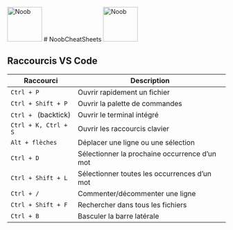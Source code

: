 <img src="https://github.com/Omarhio/noobcheatsheets/blob/main/noob.png" alt="Noob" width="80"/> # NoobCheatSheets <img src="https://github.com/Omarhio/noobcheatsheets/blob/main/noob.png" alt="Noob" width="80"/>

## Raccourcis VS Code

| Raccourci                              | Description                                      |
|----------------------------------------|--------------------------------------------------|
| `Ctrl + P`                             | Ouvrir rapidement un fichier                     |
| `Ctrl + Shift + P`                     | Ouvrir la palette de commandes                   |
| `Ctrl + ` (backtick)                   | Ouvrir le terminal intégré                       |
| `Ctrl + K, Ctrl + S`                   | Ouvrir les raccourcis clavier                    |
| `Alt + flèches`                        | Déplacer une ligne ou une sélection              |
| `Ctrl + D`                             | Sélectionner la prochaine occurrence d’un mot    |
| `Ctrl + Shift + L`                     | Sélectionner toutes les occurrences d’un mot     |
| `Ctrl + /`                             | Commenter/décommenter une ligne                  |
| `Ctrl + Shift + F`                     | Rechercher dans tous les fichiers                |
| `Ctrl + B`                             | Basculer la barre latérale                       |